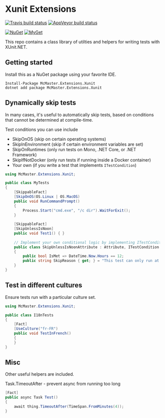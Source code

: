 Xunit Extensions
================

[![Travis build status][travis-badge]](https://travis-ci.org/natemcmaster/xunit-extensions/branches)
[![AppVeyor build status][appveyor-badge]](https://ci.appveyor.com/project/natemcmaster/xunit-extensions/branch/master)

[travis-badge]: https://img.shields.io/travis/natemcmaster/xunit-extensions/master.svg?label=travis&style=flat-square
[appveyor-badge]: https://img.shields.io/appveyor/ci/natemcmaster/xunit-extensions/master.svg?label=appveyor&style=flat-square

[![NuGet][main-nuget-badge]][main-nuget] [![MyGet][main-myget-badge]][main-myget]

[main-nuget]: https://www.nuget.org/packages/McMaster.Extensions.Xunit/
[main-nuget-badge]: https://img.shields.io/nuget/v/McMaster.Extensions.Xunit.svg?style=flat-square&label=nuget
[main-myget]: https://www.myget.org/feed/natemcmaster/package/nuget/McMaster.Extensions.Xunit
[main-myget-badge]: https://img.shields.io/www.myget/natemcmaster/vpre/McMaster.Extensions.Xunit.svg?style=flat-square&label=myget


This repo contains a class library of utilties and helpers for writing tests with XUnit.NET.

## Getting started

Install this as a NuGet package using your favorite IDE.

```
Install-Package McMaster.Extensions.Xunit
dotnet add package McMaster.Extensions.Xunit
```

## Dynamically skip tests

In many cases, it's useful to automatically skip tests, based on conditions that cannot
be determined at compile-time.

Test conditions you can use include

* SkipOnOS (skip on certain operating systems)
* SkipInEnvironment (skip if certain environment variables are set)
* SkipOnRuntimes (only run tests on Mono, .NET Core, or .NET Framework)
* SkipIfNotDocker (only run tests if running inside a Docker container)
* Your own (if you write a test that implements `ITestCondition`)
```c#
using McMaster.Extensions.Xunit;

public class MyTests
{
    [SkippableFact]
    [SkipOnOS(OS.Linux | OS.MacOS)
    public void RunCommandPrompt()
    {
        Process.Start("cmd.exe", "/c dir").WaitForExit();
    }
    
    [SkippableFact]
    [SkipUnlessIsNoon]
    public void Test1() { }
    
    // Implement your own conditional logic by implementing ITestCondition
    public class SkipUnlessIsNoonAttribute : Attribute, ITestCondition
    {
        public bool IsMet => DateTime.Now.Hours == 12;
        public string SkipReason { get; } = "This test can only run at noon."
    }
}
```

## Test in different cultures

Ensure tests run with a particular culture set.

```c#
using McMaster.Extensions.Xunit;

public class I18nTests
{
    [Fact]
    [UseCulture("fr-FR")
    public void TestInFrench()
    {
    }
}
```

## Misc

Other useful helpers are included.

Task.TimeoutAfter - prevent async from running too long

```c#
[Fact]
public async Task Test()
{
    await thing.TimeoutAfter(TimeSpan.FromMinutes(4));
}
```